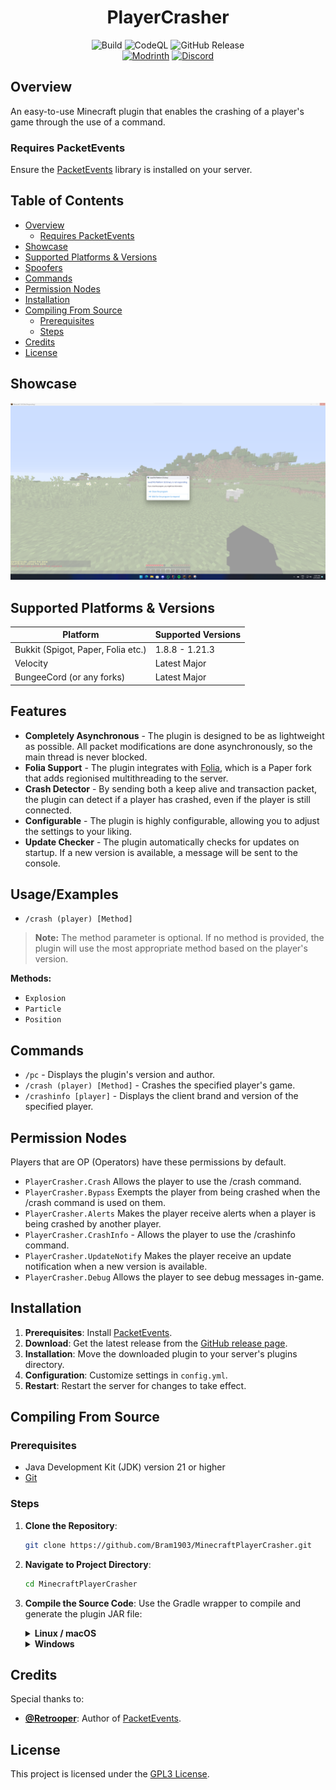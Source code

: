 <div align="center">
  <h1>PlayerCrasher</h1>
  <img alt="Build" src="https://github.com/Bram1903/MinecraftPlayerCrasher/actions/workflows/gradle.yml/badge.svg">
  <img alt="CodeQL" src="https://github.com/Bram1903/MinecraftPlayerCrasher/actions/workflows/codeql.yml/badge.svg">
  <img alt="GitHub Release" src="https://img.shields.io/github/release/Bram1903/MinecraftPlayerCrasher.svg">
  <br>
  <a href="https://modrinth.com/plugin/playercrasher"><img alt="Modrinth" src="https://img.shields.io/badge/-Modrinth-green?style=for-the-badge&logo=Modrinth"></a>
  <a href="https://discord.deathmotion.com"><img alt="Discord" src="https://img.shields.io/badge/-Discord-5865F2?style=for-the-badge&logo=discord&logoColor=white"></a>
</div>

## Overview

An easy-to-use Minecraft plugin that enables the crashing of a player's game through the use of a command.

### Requires PacketEvents

Ensure the [PacketEvents](https://modrinth.com/plugin/packetevents) library is installed on your server.

## Table of Contents

- [Overview](#overview)
    - [Requires PacketEvents](#requires-packetevents)
- [Showcase](#showcase)
- [Supported Platforms & Versions](#supported-platforms--versions)
- [Spoofers](#spoofers)
- [Commands](#commands)
- [Permission Nodes](#permission-nodes)
- [Installation](#installation)
- [Compiling From Source](#compiling-from-source)
    - [Prerequisites](#prerequisites)
    - [Steps](#steps)
- [Credits](#credits)
- [License](#license)

## Showcase

![Demo](docs/showcase/img.png)

## Supported Platforms & Versions

| Platform                           | Supported Versions |
|------------------------------------|--------------------|
| Bukkit (Spigot, Paper, Folia etc.) | 1.8.8 - 1.21.3     |
| Velocity                           | Latest Major       |
| BungeeCord (or any forks)          | Latest Major       |

## Features

- **Completely Asynchronous** - The plugin is designed to be as lightweight as possible.
  All packet modifications are done asynchronously, so the main thread is never blocked.
- **Folia Support** - The plugin integrates with [Folia](https://papermc.io/software/folia), which is a Paper fork that
  adds regionised multithreading to the server.
- **Crash Detector** - By sending both a keep alive and transaction packet, the plugin can detect if a player has
  crashed, even if the player is still connected.
- **Configurable** - The plugin is highly configurable, allowing you to adjust the settings to your liking.
- **Update Checker** - The plugin automatically checks for updates on startup.
  If a new version is available, a message will be sent to the console.

## Usage/Examples

- `/crash (player) [Method]`

> **Note:** The method parameter is optional. If no method is provided, the plugin will use the most appropriate method
> based on the player's version.

**Methods:**

- `Explosion`
- `Particle`
- `Position`

## Commands

- `/pc` - Displays the plugin's version and author.
- `/crash (player) [Method]` - Crashes the specified player's game.
- `/crashinfo [player]` - Displays the client brand and version of the specified player.

## Permission Nodes

Players that are OP (Operators) have these permissions by default.

- `PlayerCrasher.Crash` Allows the player to use the /crash command.
- `PlayerCrasher.Bypass` Exempts the player from being crashed when the /crash command is used on them.
- `PlayerCrasher.Alerts` Makes the player receive alerts when a player is being crashed by another player.
- `PlayerCrasher.CrashInfo` - Allows the player to use the /crashinfo command.
- `PlayerCrasher.UpdateNotify` Makes the player receive an update notification when a new version is available.
- `PlayerCrasher.Debug` Allows the player to see debug messages in-game.

## Installation

1. **Prerequisites**: Install [PacketEvents](https://modrinth.com/plugin/packetevents).
2. **Download**: Get the latest release from
   the [GitHub release page](https://github.com/Bram1903/MinecraftPlayerCrasher/releases/latest).
3. **Installation**: Move the downloaded plugin to your server's plugins directory.
4. **Configuration**: Customize settings in `config.yml`.
5. **Restart**: Restart the server for changes to take effect.

## Compiling From Source

### Prerequisites

- Java Development Kit (JDK) version 21 or higher
- [Git](https://git-scm.com/downloads)

### Steps

1. **Clone the Repository**:
   ```bash
   git clone https://github.com/Bram1903/MinecraftPlayerCrasher.git
   ```

2. **Navigate to Project Directory**:
   ```bash
   cd MinecraftPlayerCrasher
   ```

3. **Compile the Source Code**:
   Use the Gradle wrapper to compile and generate the plugin JAR file:

   <details>
   <summary><strong>Linux / macOS</strong></summary>

   ```bash
   ./gradlew build
   ```
   </details>
   <details>
   <summary><strong>Windows</strong></summary>

   ```cmd
   .\gradlew build
   ```
   </details>

## Credits

Special thanks to:

- **[@Retrooper](https://github.com/retrooper)**: Author of [PacketEvents](https://github.com/retrooper/packetevents).

## License

This project is licensed under the [GPL3 License](LICENSE).
